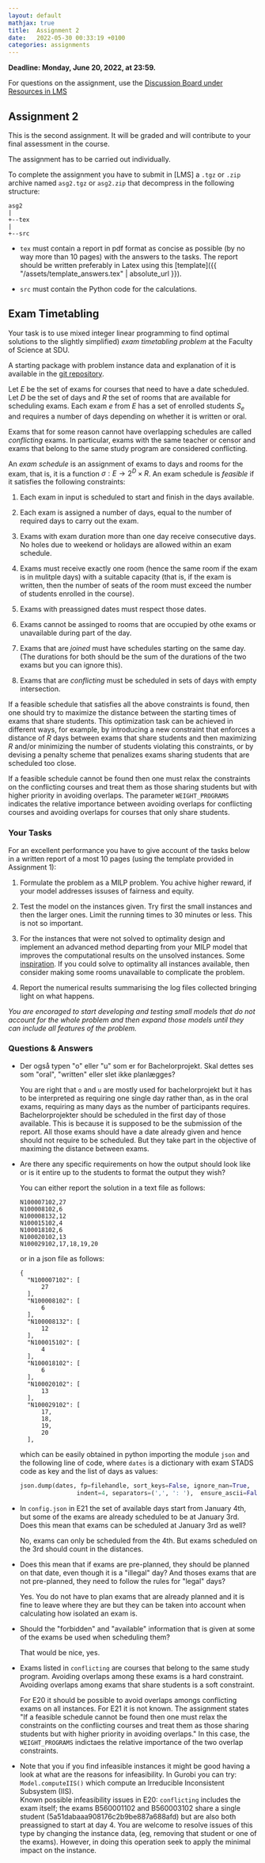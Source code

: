 ```yaml
---
layout: default
mathjax: true
title:  Assignment 2
date:   2022-05-30 00:33:19 +0100
categories: assignments 
---
```


**Deadline: Monday, June 20, 2022, at 23:59.**

For questions on the assignment, use the [Discussion Board under
Resources in LMS](https://sdu.itslearning.com/ContentArea/ContentArea.aspx?LocationID=17799&LocationType=1)


## Assignment 2

This is the second assignment. It will be graded and will contribute to your final
assessment in the course.

The assignment has to be carried out individually.


To complete the assignment you have to submit in [LMS] a `.tgz` or `.zip` archive
named `asg2.tgz` or `asg2.zip` that decompress in the following
structure:
```
asg2
|
+--tex
|
+--src
```

- `tex` must contain a report in pdf format as concise as possible (by no way more than 10
  pages) with the answers to the tasks. The report should be written
  preferably in Latex using this [template]({{ "/assets/template_answers.tex" | absolute_url }}).

- `src` must contain the Python code for the calculations.




## Exam Timetabling 

Your task is to use mixed integer linear programming to find optimal
solutions to the slightly simplified) *exam timetabling problem* at the
Faculty of Science at SDU.

A starting package with problem instance data and
explanation of it is available in the
[git repository](https://github.com/DM872/Material/).


Let $E$ be the set of exams for courses that need to have a date
scheduled. Let $D$ be the set of days and $R$ the set of rooms that are
available for scheduling exams. Each exam $e$ from $E$ has a set of
enrolled students $S_e$ and requires a number of days depending on
whether it is written or oral.

Exams that for some reason cannot have overlapping schedules are
called *conflicting* exams. In particular, exams with the same teacher
or censor and exams that belong to the same study program are considered
conflicting.

An *exam schedule* is an assignment of exams to days and rooms for the
exam, that is, it is a function $\sigma : E \to 2^D \times R$. An exam schedule
is *feasible* if it satisfies the following constraints:

1.  Each exam in input is scheduled to start and finish in the days
    available.

2.  Each exam is assigned a number of days, equal to the
    number of required days to carry out the exam.

3.  Exams with exam duration more than one day receive consecutive days.
    No holes due to weekend or holidays are allowed within an exam
    schedule.

4.  Exams must receive exactly one room (hence the same room if the exam
    is in mulitple days) with a suitable capacity (that is, if the exam
    is written, then the number of seats of the room must exceed the
    number of students enrolled in the course).

4.  Exams with preassigned dates must respect those dates.

5.  Exams cannot be assinged to rooms that are occupied by othe exams or
    unavailable during part of the day.

5.  Exams that are *joined* must have schedules starting on the same
    day. (The durations for both should be the sum of the durations of the
    two exams but you can ignore this).

6.  Exams that are *conflicting* must be scheduled in sets of days with
    empty intersection.

<!--
7.  The total number of students having *written* exams in a day must be
    smaller than `MAX_SEATS_PER_DAY`. Exams with predefined dates do not
    contribute to this constraint.

8.  The total number of *oral* exams in a day must be smaller than
    `MAX_ROOMS_PER_DAY` in order to ensure that a room to host them can
    be found. Exams with predefined dates do not count in this
    constraint.
-->

If a feasible schedule that satisfies all the above constraints is
found, then one should try to maximize the distance between the starting
times of exams that share students. This optimization task can be
achieved in different ways, for example, by introducing a new constraint
that enforces a distance of $R$ days between exams that share students
and then maximizing $R$ and/or minimizing the number of students
violating this constraints, or by devising a penalty scheme that
penalizes exams sharing students that are scheduled too close.

If a feasible schedule cannot be found then one must relax the
constraints on the conflicting courses and treat them as those sharing
students but with higher priority in avoiding overlaps. The parameter
`WEIGHT_PROGRAMS` indicates the relative importance between avoiding
overlaps for conflicting courses and avoiding overlaps for courses that
only share students.


### Your Tasks


For an excellent performance you have to give account of the tasks below
in a written report of a most 10 pages (using the template provided in
Assignment 1):

1.  Formulate the problem as a MILP problem. You achive higher reward,
    if your model addresses issuses of fairness and equity.

2.  Test the model on the instances given. Try first the small instances
    and then the larger ones. Limit the running times to 30 minutes or
    less. This is not so important.
	
3.  For the instances that were not solved to optimality design and
    implement an advanced method departing from your MILP model that
    improves the computational results on the unsolved instances. Some
    [inspiration](https://doi.org/10.1007/978-3-540-68552-4_18).  If you
    could solve to optimality all instances available, then consider
    making some rooms unavailable to complicate the problem.

4.  Report the numerical results summarising the log files collected
    bringing light on what happens.


*You are encoraged to start developing and testing small models that do
    not account for the whole problem and then expand those models until
    they can include all features of the problem.*


### Questions & Answers


- Der også typen "o" eller "u" som er for Bachelorprojekt. Skal dettes
  ses som "oral", "written" eller slet ikke planlægges?
  
  You are right that `o` and `u` are mostly used for bachelorprojekt but
  it has to be interpreted as requiring one single day rather than, as
  in the oral exams, requiring as many days as the number of
  participants requires. Bachelorprojekter should be scheduled in the
  first day of those available. This is because it is supposed to be the
  submission of the report. All those exams should have a date already
  given and hence should not require to be scheduled. But they take part
  in the objective of maximing the distance between exams.
 

- Are there any specific requirements on how the output should look like
  or is it entire up to the students to format the output they wish?
  
  
  You can either report the solution in a text file as follows:
  ```
  N100007102,27
  N100008102,6
  N100008132,12
  N100015102,4
  N100018102,6
  N100020102,13
  N100029102,17,18,19,20
  ```
  or in a json file as follows:
  ```
  {
    "N100007102": [
        27
    ],
    "N100008102": [
        6
    ],
    "N100008132": [
        12
    ],
    "N100015102": [
        4
    ],
    "N100018102": [
        6
    ],
    "N100020102": [
        13
    ],
    "N100029102": [
        17,
        18,
        19,
        20
    ],
  ```
  which can be easily obtained in python importing the module `json`
  and the following line of code, where `dates` is a
  dictionary with exam STADS code as key and the list of days as values:  
  ```python
  json.dump(dates, fp=filehandle, sort_keys=False, ignore_nan=True,
                  indent=4, separators=(',', ': '),  ensure_ascii=False)
  ```
  

- In `config.json` in E21 the set of available days start from January
  4th, but some of the exams are already scheduled to be at January
  3rd. Does this mean that exams can be scheduled at January 3rd as
  well?

  No, exams can only be scheduled from the 4th. But exams scheduled on
  the 3rd should count in the distances. 

- Does this mean that if exams are pre-planned, they should be planned
  on that date, even though it is a "illegal" day?  And thoses exams
  that are not pre-planned, they need to follow the rules for "legal"
  days?


  Yes. You do not have to plan exams that are already planned and it is
  fine to leave where they are but they can be taken into account when
  calculating how isolated an exam is.


- Should the "forbidden" and "available" information that is given
  at some of the exams be used when scheduling them?

  That would be nice, yes.


- Exams listed in `conflicting` are courses that belong to the same
  study program. Avoiding overlaps among these exams is a hard
  constraint. Avoiding overlaps among exams that share students is a
  soft constraint. 
 
  For E20 it should be possible to avoid overlaps amongs conflicting
  exams on all instances. For E21 it is not known. The assignment states
  \"If a feasible schedule cannot be found then one must relax the
  constraints on the conflicting courses and treat them as those sharing
  students but with higher priority in avoiding overlaps.\" In this case,
  the `WEIGHT_PROGRAMS` indictaes the relative importance of the two
  overlap constraints.
  

- Note that you if you find infeasible instances it might be good having
  a look at what are the reasons for infeasibility. In Gurobi you can
  try: `Model.computeIIS()` which compute an Irreducible Inconsistent Subsystem (IIS).  
  Known possible infeasibility issues in E20: `conflicting` includes the
  exam itself; the exams B560001102 and B560003102 share a single
  student (5a51dabaaa908176c2b9be887a688afd) but are also both
  preassigned to start at day 4. You are welcome to resolve issues of
  this type by changing the instance data, (eg, removing that student or
  one of the exams). However, in doing this operation seek to apply the
  minimal impact on the instance.



<!--
As a note to everybody, you could experiment for your own interest what
happens when you leave the self conflicting exams in the data. In this
case with the approach above you should find that no feasible solution
is possible. When this happens in practice it might be interesting
investigating what is the cause of infeasibility. In MiniZinc it is
possible to find the Miminum Unsatisfiable Subset of constraints that
makes a problem unsatisfiable. see Chap 3.7 from the MiniZinc manual.
You could try to apply that procedure and see what happens.

The separation between conflicting exams and exams sharing students was
done on purpose to make the problem computationally easier. In practice,
it is very important that also exams sharing students do not overlap. I
expect this to make the problem much harder from a computational point
of view and in some cases also infeasible. I find important that when
presenting the solutions you look at whether exams that share students
overlap or what is their worst case distance.

Finally, projects like these can engage you for a large amount of hours
if you are not careful and self impose a time limit. Hence, be
considerate and do not overwork on this project leaving other exams
aside. This was not the purpose of the long deadline although I see that
it can be a dangerous consequence of it.

Question: Cool! FindMUS seems like a very useful feature! I tried to add
the no shared students as a hard constraint, which only fails for the
entire dataset. Using the FindMUS solver, I found the issue is between
the exams B560001102 and B560003102 which share a single student
(5a51dabaaa908176c2b9be887a688afd) but are also both preassigned to
start at day 4.

How should we handle this? Should we do something to the data (e.g.
remove the student from one of the exams, changing a preassigned day or
something) or should we just keep the shared student avoidance as a soft
constraint (and maybe a hard for all the other datasets where it imposes
no problems)

Answer: It is in part an open project. Hence, any sensible (motivated)
decision is fine for me.

Both your proposals have good motivations.

I would perhaps keep the shared student avoidance as a soft constraint,
making sure that I minimize the number of students with overlaps and not
exams, as otherwise we risk preferring a solution with ten students with
overlaps against one that has only one student with overlaps. This
solution has the advantage that one does not have to change the code
depending on the instance.
-->
